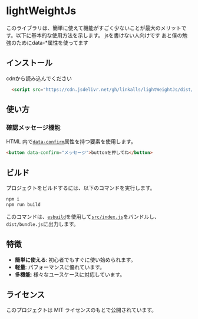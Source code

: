 # lightWeightJs

このライブラリは、簡単に使えて機能がすごく少ないことが最大のメリットです。以下に基本的な使用方法を示します。
jsを書けない人向けです
あと僕の勉強のためにdata-*属性を使ってます

## インストール

cdnから読み込んでください
```html
  <script src="https://cdn.jsdelivr.net/gh/linkalls/lightWeightJs/dist/bundle.js"></script>
```

## 使い方

### 確認メッセージ機能

HTML 内で[`data-confirm`](index.html)属性を持つ要素を使用します。

```html
<button data-confirm="メッセージ">buttonを押してね</button>
```





## ビルド

プロジェクトをビルドするには、以下のコマンドを実行します。

```bash
npm i
npm run build
```

このコマンドは、[`esbuild`](https://esbuild.github.io/)を使用して[`src/index.js`](src/index.js)をバンドルし、`dist/bundle.js`に出力します。

## 特徴

- **簡単に使える**: 初心者でもすぐに使い始められます。
- **軽量**: パフォーマンスに優れています。
- **多機能**: 様々なユースケースに対応しています。

## ライセンス

このプロジェクトは MIT ライセンスのもとで公開されています。
